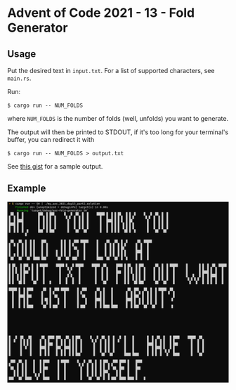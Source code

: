# Advent of Code 2021 - 13 - Fold Generator

## Usage
Put the desired text in `input.txt`. For a list of supported characters, see `main.rs`.

Run:
```shell
$ cargo run -- NUM_FOLDS
```

where `NUM_FOLDS` is the number of folds (well, unfolds) you want to generate.

The output will then be printed to STDOUT, if it's too long for your terminal's buffer, you can redirect it with
```shell
$ cargo run -- NUM_FOLDS > output.txt
```

See [this gist](https://gist.github.com/skius/d4c3cc4fcd8b199f1603c411714f220f) for a sample output.

## Example

![example](showcase.png)